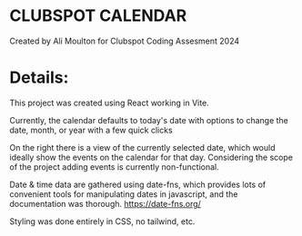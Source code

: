 # CLUBSPOT CALENDAR
Created by Ali Moulton for Clubspot Coding Assesment 2024

# Details:

This project was created using React working in Vite. 

Currently, the calendar defaults to today's date 
with options to change the date, month, or year with a few quick clicks

On the right there is a view of the currently selected date, which would ideally show the 
events on the calendar for that day. Considering the scope of the project adding events 
is currently non-functional. 

Date & time data are gathered using date-fns, which provides lots of convenient tools for manipulating 
dates in javascript, and the documentation was thorough. 
https://date-fns.org/ 


 Styling was done entirely in CSS, no tailwind, etc.
